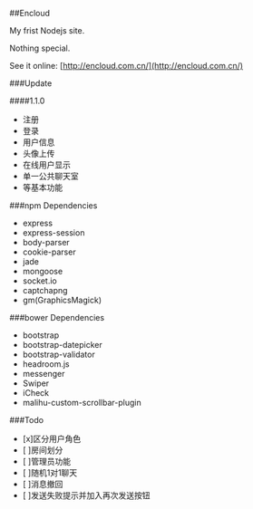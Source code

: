 ##Encloud

My frist Nodejs site.

Nothing special.

See it online: [http://encloud.com.cn/](http://encloud.com.cn/)

###Update

####1.1.0
- 注册
- 登录
- 用户信息
- 头像上传
- 在线用户显示
- 单一公共聊天室
- 等基本功能

###npm Dependencies
- express
- express-session
- body-parser
- cookie-parser
- jade
- mongoose
- socket.io
- captchapng
- gm(GraphicsMagick)

###bower Dependencies
- bootstrap
- bootstrap-datepicker
- bootstrap-validator
- headroom.js
- messenger
- Swiper
- iCheck
- malihu-custom-scrollbar-plugin

###Todo

- [x]区分用户角色
- [ ]房间划分
- [ ]管理员功能
- [ ]随机1对1聊天
- [ ]消息撤回
- [ ]发送失败提示并加入再次发送按钮